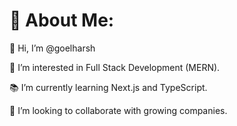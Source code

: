 # 💫 About Me:
👋 Hi, I’m @goelharsh

👀 I’m interested in Full Stack Development (MERN).

📚 I’m currently learning Next.js and TypeScript.

💞️ I’m looking to collaborate with growing companies.
